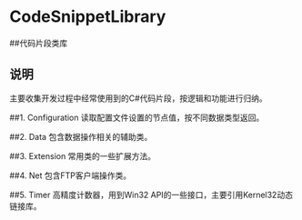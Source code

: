 # CodeSnippetLibrary
##代码片段类库

## 说明
主要收集开发过程中经常使用到的C#代码片段，按逻辑和功能进行归纳。

##1. Configuration
读取配置文件设置的节点值，按不同数据类型返回。

##2. Data
包含数据操作相关的辅助类。

##3. Extension
常用类的一些扩展方法。

##4. Net
包含FTP客户端操作类。

##5. Timer
高精度计数器，用到Win32 API的一些接口，主要引用Kernel32动态链接库。

